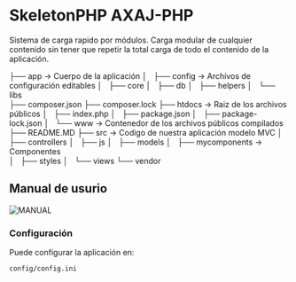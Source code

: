 # SkeletonPHP AXAJ-PHP

Sistema de carga rapido por módulos. 
Carga modular de cualquier contenido sin tener que repetir la total carga de todo el contenido de la aplicación.

├── app                     → Cuerpo de la aplicación
│   ├── config              → Archivos de configuración editables 
│   ├── core
│   ├── db
│   ├── helpers
│   └── libs          
├── composer.json
├── composer.lock
├── htdocs                  → Raiz de los archivos públicos 
│   ├── index.php
│   ├── package.json
│   ├── package-lock.json
│   └── www                 → Contenedor de los archivos públicos compilados 
├── README.MD
├── src                     → Codigo de nuestra aplicación modelo MVC
│   ├── controllers
│   ├── js
│   ├── models
│   ├── mycomponents         → Componentes  
│   ├── styles
│   └── views
└── vendor

## Manual de usurio 
![MANUAL](https://nestorpons.github.io/skeletonPHP/site/estructura/)

### Configuración 
Puede configurar la aplicación en:
```
config/config.ini
```
